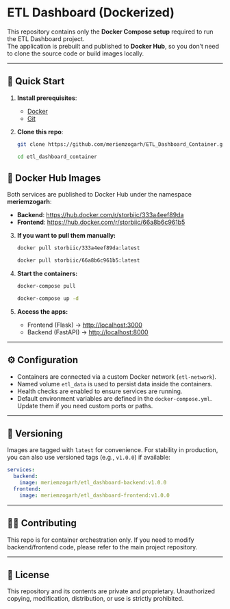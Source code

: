 # ETL Dashboard (Dockerized)

This repository contains only the **Docker Compose setup** required to run the ETL Dashboard project.  
The application is prebuilt and published to **Docker Hub**, so you don’t need to clone the source code or build images locally.

---

## 🚀 Quick Start

1. **Install prerequisites**:
   - [Docker](https://docs.docker.com/get-docker/)
    - [Git](https://git-scm.com/downloads)

2. **Clone this repo**:

   ```bash
   git clone https://github.com/meriemzogarh/ETL_Dashboard_Container.git
   ````
   ```bash
   cd etl_dashboard_container
   ````

## 🐳 Docker Hub Images

Both services are published to Docker Hub under the namespace **meriemzogarh**:

* **Backend**: https://hub.docker.com/r/storbiic/333a4eef89da
* **Frontend**: https://hub.docker.com/r/storbiic/66a8b6c961b5

3. **If you want to pull them manually:**

   ```bash
   docker pull storbiic/333a4eef89da:latest
   ```
   ```bash
   docker pull storbiic/66a8b6c961b5:latest
   ```

4. **Start the containers:**

   ```bash
   docker-compose pull
   ```
   ```bash
   docker-compose up -d
   ```

5. **Access the apps:**

   * Frontend (Flask) → [http://localhost:3000](http://localhost:3000)
   * Backend (FastAPI) → [http://localhost:8000](http://localhost:8000)

---

## ⚙️ Configuration

* Containers are connected via a custom Docker network (`etl-network`).
* Named volume `etl_data` is used to persist data inside the containers.
* Health checks are enabled to ensure services are running.
* Default environment variables are defined in the `docker-compose.yml`.
  Update them if you need custom ports or paths.

---

## 🔖 Versioning

Images are tagged with `latest` for convenience.
For stability in production, you can also use versioned tags (e.g., `v1.0.0`) if available:

```yaml
services:
  backend:
    image: meriemzogarh/etl_dashboard-backend:v1.0.0
  frontend:
    image: meriemzogarh/etl_dashboard-frontend:v1.0.0
```

---

## 👩‍💻 Contributing

This repo is for container orchestration only.
If you need to modify backend/frontend code, please refer to the main project repository.

---

## 📜 License
This repository and its contents are private and proprietary.
Unauthorized copying, modification, distribution, or use is strictly prohibited.
